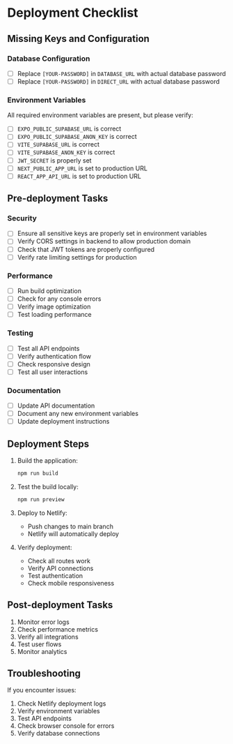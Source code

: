 # Deployment Checklist

## Missing Keys and Configuration

### Database Configuration

-   [ ] Replace `[YOUR-PASSWORD]` in `DATABASE_URL` with actual database
        password
-   [ ] Replace `[YOUR-PASSWORD]` in `DIRECT_URL` with actual database password

### Environment Variables

All required environment variables are present, but please verify:

-   [ ] `EXPO_PUBLIC_SUPABASE_URL` is correct
-   [ ] `EXPO_PUBLIC_SUPABASE_ANON_KEY` is correct
-   [ ] `VITE_SUPABASE_URL` is correct
-   [ ] `VITE_SUPABASE_ANON_KEY` is correct
-   [ ] `JWT_SECRET` is properly set
-   [ ] `NEXT_PUBLIC_APP_URL` is set to production URL
-   [ ] `REACT_APP_API_URL` is set to production URL

## Pre-deployment Tasks

### Security

-   [ ] Ensure all sensitive keys are properly set in environment variables
-   [ ] Verify CORS settings in backend to allow production domain
-   [ ] Check that JWT tokens are properly configured
-   [ ] Verify rate limiting settings for production

### Performance

-   [ ] Run build optimization
-   [ ] Check for any console errors
-   [ ] Verify image optimization
-   [ ] Test loading performance

### Testing

-   [ ] Test all API endpoints
-   [ ] Verify authentication flow
-   [ ] Check responsive design
-   [ ] Test all user interactions

### Documentation

-   [ ] Update API documentation
-   [ ] Document any new environment variables
-   [ ] Update deployment instructions

## Deployment Steps

1. Build the application:

    ```bash
    npm run build
    ```

2. Test the build locally:

    ```bash
    npm run preview
    ```

3. Deploy to Netlify:

    - Push changes to main branch
    - Netlify will automatically deploy

4. Verify deployment:
    - Check all routes work
    - Verify API connections
    - Test authentication
    - Check mobile responsiveness

## Post-deployment Tasks

1. Monitor error logs
2. Check performance metrics
3. Verify all integrations
4. Test user flows
5. Monitor analytics

## Troubleshooting

If you encounter issues:

1. Check Netlify deployment logs
2. Verify environment variables
3. Test API endpoints
4. Check browser console for errors
5. Verify database connections
